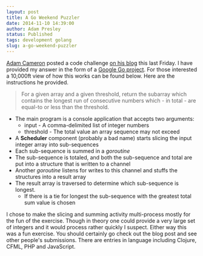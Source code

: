 ```yaml
---
layout: post
title: A Go Weekend Puzzler
date: 2014-11-10 14:39:00
author: Adam Presley
status: Published
tags: development golang
slug: a-go-weekend-puzzler
---
```


[Adam Cameron](http://blog.adamcameron.me/) posted a code challenge [on his blog](http://blog.adamcameron.me/2014/11/something-for-weekend-wee-code-quiz-in.html) this last Friday. I have provided my answer in the form of a [Google Go project](https://github.com/adampresley/adamCameronCodeChallenge201411). For those interested a 10,000ft view of how this works can be found below. Here are the instructions he provided.

> For a given array and a given threshold, return the subarray which contains the longest run of consecutive numbers which - in total - are equal-to or less than the threshold.

* The main program is a console application that accepts two arguments:
    - input - A comma-delimited list of integer numbers
    - threshold - The total value an array sequence may not exceed
* A **Scheduler** component (probably a bad name) starts slicing the input integer array into sub-sequences
* Each sub-sequence is summed in a *goroutine*
* The sub-sequence is totaled, and both the sub-sequence and total are put into a structure that is written to a channel
* Another *goroutine* listens for writes to this channel and stuffs the structures into a result array 
* The result array is traversed to determine which sub-sequence is longest.
    - If there is a tie for longest the sub-sequence with the greatest total sum value is chosen

I chose to make the slicing and summing activity multi-process mostly for the fun of the exercise. Though in theory one could provide a very large set of integers and it would process rather quickly I suspect. Either way this was a fun exercise. You should certainly go check out the blog post and see other people's submissions. There are entries in language including Clojure, CFML, PHP and JavaScript. 